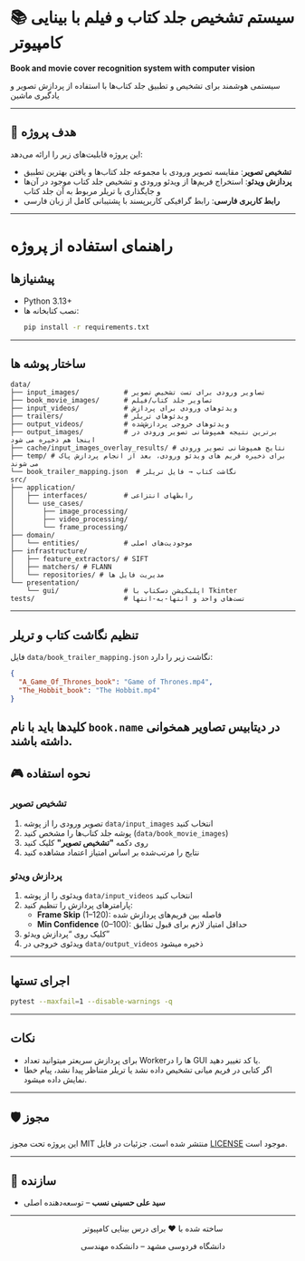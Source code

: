 # 📚 سیستم تشخیص جلد کتاب و فیلم با بینایی کامپیوتر  
**Book and movie cover recognition system with computer vision**

سیستمی هوشمند برای تشخیص و تطبیق جلد کتاب‌ها با استفاده از پردازش تصویر و یادگیری ماشین

---

## 🎯 هدف پروژه  
این پروژه قابلیت‌های زیر را ارائه می‌دهد:  
- **تشخیص تصویر**: مقایسه تصویر ورودی با مجموعه جلد کتاب‌ها و یافتن بهترین تطبیق  
- **پردازش ویدئو**: استخراج فریم‌ها از ویدئو ورودی و تشخیص جلد کتاب‌ موجود در آن‌ها و جایگذاری با تریلر مربوط به آن جلد کتاب  
- **رابط کاربری فارسی**: رابط گرافیکی کاربرپسند با پشتیبانی کامل از زبان فارسی  

---

# راهنمای استفاده از پروژه

## پیشنیازها

- Python 3.13+
- نصب کتابخانه ها:
  ```bash
  pip install -r requirements.txt
  ```

---

## ساختار پوشه ها

```
data/
├── input_images/           # تصاویر ورودی برای تست تشخیص تصویر
├── book_movie_images/      # تصاویر جلد کتاب/فیلم
├── input_videos/           # ویدئوهای ورودی برای پردازش
├── trailers/               # ویدئوهای تریلر
├── output_videos/          # ویدئوهای خروجی پردازش‌شده
├── output_images/          # برترین نتیجه همپوشانی تصویر ورودی در اینجا هم ذخیره می شود
├── cache/input_images_overlay_results/ # نتایج همپوشانی تصویر ورودی
├── temp/ # برای ذخیره فریم های ویدئو ورودی، بعد از انجام پردازش پاک می شوند
└── book_trailer_mapping.json  # نگاشت کتاب → فایل تریلر
src/
├── application/
│   ├── interfaces/         # رابطهای انتزاعی
│   └── use_cases/
│       ├── image_processing/
│       ├── video_processing/
│       └── frame_processing/
├── domain/
│   └── entities/           # موجودیت‌های اصلی
├── infrastructure/
│   ├── feature_extractors/ # SIFT
│   ├── matchers/ # FLANN
│   └── repositories/ # مدیریت فایل ها
└── presentation/
    └── gui/                # اپلیکیشن دسکتاپ با Tkinter
tests/                      # تست‌های واحد و انتها-به-انتها
```

---

## تنظیم نگاشت کتاب و تریلر

فایل `data/book_trailer_mapping.json` نگاشت زیر را دارد:

```json
{
  "A_Game_Of_Thrones_book": "Game of Thrones.mp4",
  "The_Hobbit_book": "The Hobbit.mp4"
}
```

کلیدها باید با نام `book.name` در دیتابیس تصاویر همخوانی داشته باشند.
---
## 🎮 نحوه استفاده  

### تشخیص تصویر  
1. تصویر ورودی را از پوشه `data/input_images` انتخاب کنید  
2. پوشه جلد کتاب‌ها را مشخص کنید (`data/book_movie_images`)  
3. روی دکمه **"تشخیص تصویر"** کلیک کنید  
4. نتایج را مرتب‌شده بر اساس امتیاز اعتماد مشاهده کنید  

### پردازش ویدئو  
1. ویدئوی را از پوشه `data/input_videos` انتخاب کنید  
2. پارامترهای پردازش را تنظیم کنید:  
   - **Frame Skip** (1–120): فاصله بین فریم‌های پردازش شده  
   - **Min Confidence** (0–100): حداقل امتیاز لازم برای قبول تطابق 
3. کلیک روی “پردازش ویدئو”  
4. ویدئوی خروجی در `data/output_videos` ذخیره میشود  

---

## اجرای تستها

```bash
pytest --maxfail=1 --disable-warnings -q
```

---

## نکات

- برای پردازش سریعتر میتوانید تعداد Workerها را در GUI یا کد تغییر دهید.
- اگر کتابی در فریم میانی تشخیص داده نشد یا تریلر متناظر پیدا نشد، پیام خطا نمایش داده میشود.

---

## 🛡️ مجوز

این پروژه تحت مجوز MIT منتشر شده است. جزئیات در فایل [LICENSE](LICENSE) موجود است.

---

## 👥 سازنده

- **سید علی حسینی نسب** – توسعه‌دهنده اصلی

---

<div align="center">
  <p>ساخته شده با ❤️ برای درس بینایی کامپیوتر</p>
  <p>دانشگاه فردوسی مشهد – دانشکده مهندسی</p>
</div>
